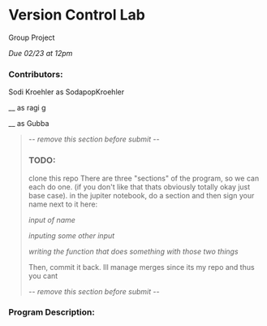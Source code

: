 # Version Control Lab
Group Project

*Due 02/23 at 12pm*

### Contributors:

Sodi Kroehler as SodapopKroehler

__ as ragi g

__ as Gubba  



> -- *remove this section before submit* --
>
>### TODO:
>clone this repo
>There are three "sections" of the program, so we can 
>each do one. (if you don't like that thats obviously totally okay
>just base case). in the jupiter notebook, do a section 
>and then sign your name next to it here:
>
>*input of name*
>
>*inputing some other input*
>
>*writing the function that does something with those two things*
>
>Then, commit it back. Ill manage merges since its my repo and thus you cant   
>
> -- *remove this section before submit* --





### Program Description:




